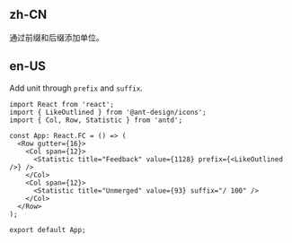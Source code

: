 ## zh-CN

通过前缀和后缀添加单位。

## en-US

Add unit through `prefix` and `suffix`.
```tsx
import React from 'react';
import { LikeOutlined } from '@ant-design/icons';
import { Col, Row, Statistic } from 'antd';

const App: React.FC = () => (
  <Row gutter={16}>
    <Col span={12}>
      <Statistic title="Feedback" value={1128} prefix={<LikeOutlined />} />
    </Col>
    <Col span={12}>
      <Statistic title="Unmerged" value={93} suffix="/ 100" />
    </Col>
  </Row>
);

export default App;
```
